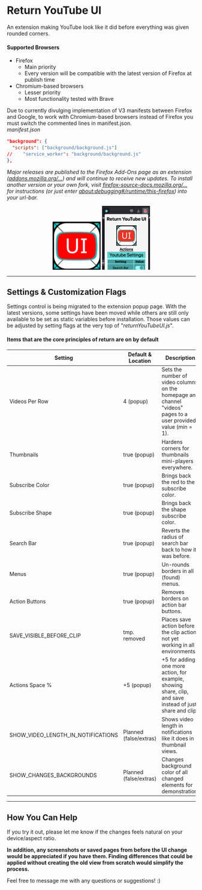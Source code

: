 # Return YouTube UI

An extension making YouTube look like it did before everything was given rounded corners.

#### Supported Browsers
* Firefox
  * Main priority
  * Every version will be compatible with the latest version of Firefox at publish time
* Chromium-based browsers
  * Lesser priority
  * Most functionality tested with Brave

Due to currently divulging implementation of V3 manifests between Firefox and Google, to work with Chromium-based browsers instead of Firefox you must switch the commented lines in manifest.json.
<br>
_manifest.json_
````json
"background": {
  "scripts": ["background/background.js"]
//    "service_worker": "background/background.js"
},
 ````

_Major releases are published to the Firefox Add-Ons page as an extension ([addons.mozilla.org/...](https://addons.mozilla.org/en-US/firefox/addon/return-youtube-ui/)) and will continue to receive new updates. To install another version or your own fork, visit [firefox-source-docs.mozilla.org/...](https://firefox-source-docs.mozilla.org/devtools-user/about_colon_debugging/index.html) for instructions (or just enter [about:debugging#/runtime/this-firefox](https://addons.mozilla.org/en-US/firefox/addon/return-youtube-ui/)) into your url-bar._

<div style="text-align: center;">
    <img src="./icons/ReturnYouTubeUIIconV2R2_512.png" alt="[Return YouTube UI Logo]" width="128" height="auto" />
    <img src="./Screenshots/PopupPageFullSettings_latestTOP.png" alt="[Return YouTube UI Logo]" width="128" height="auto" />
</div>

---

## Settings & Customization Flags

Settings control is being migrated to the extension popup page. With the latest versions, some settings have been moved while others are still only available to be set as static variables before installation. Those values can be adjusted by setting flags at the very top of "_returnYouTubeUI.js_".

#### Items that are the core principles of return are on by default
| Setting                            | Default & Location     | Description                                                                                                                     |
|------------------------------------|------------------------|---------------------------------------------------------------------------------------------------------------------------------|
| Videos Per Row                     | 4 (popup)              | Sets the number of video columns on the homepage and channel "videos" pages to a user provided value (min = 1).                 |
| Thumbnails                         | true (popup)           | Hardens corners for thumbnails mini-players everywhere.                                                                         |
| Subscribe Color                    | true (popup)           | Brings back the red to the subscribe color.                                                                                     |
| Subscribe Shape                    | true (popup)           | Brings back the shape subscribe color.                                                                                          |
| Search Bar                         | true (popup)           | Reverts the radius of search bar back to how it was before.                                                                     |
| Menus                              | true (popup)           | Un-rounds borders in all (found) menus.                                                                                         |
| Action Buttons                     | true (popup)           | Removes borders on action bar buttons.                                                                                          |
| SAVE_VISIBLE_BEFORE_CLIP           | tmp. removed           | Places save action before the clip action, not yet working in all environments.                                                 |
| Actions Space %                    | +5 (popup)             | +5 for adding one more action, for example, showing share, clip, and save instead of just share and clip.                       |
| SHOW_VIDEO_LENGTH_IN_NOTIFICATIONS | Planned (false/extras) | Shows video length in notifications like it does in thumbnail views.                                                            |
| SHOW_CHANGES_BACKGROUNDS           | Planned (false/extras) | Changes background color of all changed elements for demonstration.                                                             |

<hr/>

## How You Can Help

If you try it out, please let me know if the changes feels natural on your device/aspect ratio.

**In addition, any screenshots or saved pages from before the UI change would be appreciated if you have them. Finding differences that could be applied without creating the old view from scratch would simplify the process.**

Feel free to message me with any questions or suggestions! :)
